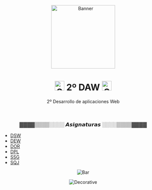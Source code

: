 <p align="center">
    <img height="200" src="https://66.media.tumblr.com/491d9498216d5179133f7e7045011d71/tumblr_pnrq2aFO3Q1whc70jo1_500.gif" alt="Banner"/>
</p>

<h1 align="center">
    <img width="30" src="https://web.archive.org/web/20091026100043im_/http://geocities.com/hellokitty_can/smile.gif" alt="Smile"/>
    2º DAW
    <img width="30" src="https://web.archive.org/web/20091026100043im_/http://geocities.com/hellokitty_can/smile.gif" alt="Smile"/>
</h1>

<p align="center">2º Desarrollo de aplicaciones Web</p>

<br>

<h3 align="center">▓▓▓▓▒▒▒▒░░░░ 𝘼𝙨𝙞𝙜𝙣𝙖𝙩𝙪𝙧𝙖𝙨 ░░░░▒▒▒▒▓▓▓▓</h3>

<ul>
    <li><a href="https://github.com/toninavhd/dsw">DSW</a></li>
    <li><a href="https://github.com/toninavhd/2_DAW/tree/main/DEW">DEW</a></li>
    <li><a href="https://github.com/toninavhd/2_DAW/tree/main/DOR">DOR</a></li>
    <li><a href="https://github.com/toninavhd/2_DAW/tree/main/DPL">DPL</a></li>
    <li><a href="https://github.com/toninavhd/2_DAW/tree/main/SSG">SSG</a></li>
    <li><a href="https://github.com/toninavhd/2_DAW/tree/main/SQJ">SQJ</a></li>
</ul>

<p align="center">
    <img src="https://web.archive.org/web/20090902072522/http://geocities.com/revival_center/bar.gif" alt="Bar"/>
</p>

<p align="center">
    <img src="https://64.media.tumblr.com/86939b0b07a11441d4f3f6e2327d64f7/83ea30d739c890e8-66/s400x600/a2094bd5386ed8b0c5c66177217fdd8113e6bcc5.pnj" alt="Decorative"/>
</p>
